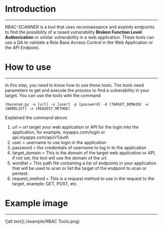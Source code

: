 # Introduction
---
RBAC-SCANNER is a tool that uses reconnaissance and exploits endpoints to find the possibility of a raised vulnerability **Broken Function Level Authorization** or similar vulnerability in a web application. These tools can use a QA to validate a Role Base Access Control in the Web Application or the API Endpoint. 

# How to use
---
In this step, you need to know how to use these tools. The tools need parameters to get and execute the process to find a vulnerability in your target. You can use the tools with the command
```
rbacenum.py -u [url] -u [user] -p [password] -d [TARGET_DOMAIN] -w [WORDLIST] -x [REQUEST_METHOD]
```
Explained the command above:
1. url = url target your web application or API for the login into the application, for example, myapps.com/login or api.myapps.com/api/v1/auth
2. user = username to use login in the application
3. password = the credentials of username to log in to the application
4. target_domain = This is the domain of the target web application or API, if not set, the tool will use the domain of the url.
5. wordlist = This path file containing a list of endpoints in your application that will be used to scan or list the target of the endpoint to scan or pentest.
6. request_method = This is a request method to use in the request to the target, example: GET, POST, etc.

# Example image
---
![alt text](./example/RBAC Tools.png)


